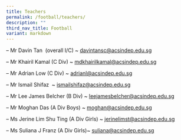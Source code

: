 ```yaml
---
title: Teachers
permalink: /football/teachers/
description: ""
third_nav_title: Football
variant: markdown
---
```

 – Mr Davin Tan  (overall I/C) ~ [davintansc@acsindep.edu.sg](mailto:davintansc@acsindep.edu.sg)

– Mr Khairil Kamal (C Div) ~ [mdkhairilkamal@acsindep.edu.sg](mailto:mdkhairilkamal@acsindep.edu.sg)

– Mr Adrian Low (C Div) ~ [adrianl@acsindep.edu.sg](mailto:adrianl@acsindep.edu.sg)

– Mr Ismail Shifaz  ~ [ismailshifaz@acsindep.edu.sg](mailto:ismailshifaz@acsindep.edu.sg)

– Mr Lee James Belcher (B Div) ~ [leejamesbelcher@acsindep.edu.sg](mailto:leejamesbelcher@acsindep.edu.sg)

– Mr Moghan Das (A Div Boys) ~ [moghan@acsindep.edu.sg](mailto:moghan@acsindep.edu.sg)

– Ms Jerine Lim Shu Ting (A Div Girls) ~ [jerinelimst@acsindep.edu.sg](mailto:jerinelimst@acsindep.edu.sg)

– Ms Suliana J Franz (A Div Girls)~ [suliana@acsindep.edu.sg](mailto:suliana@acsindep.edu.sg)